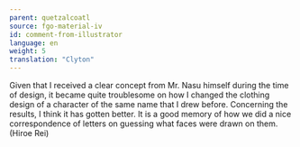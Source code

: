 ```yaml
---
parent: quetzalcoatl
source: fgo-material-iv
id: comment-from-illustrator
language: en
weight: 5
translation: "Clyton"
---
```


Given that I received a clear concept from Mr. Nasu himself during the time of design, it became quite troublesome on how I changed the clothing design of a character of the same name that I drew before. Concerning the results, I think it has gotten better. It is a good memory of how we did a nice correspondence of letters on guessing what faces were drawn on them. (Hiroe Rei)
